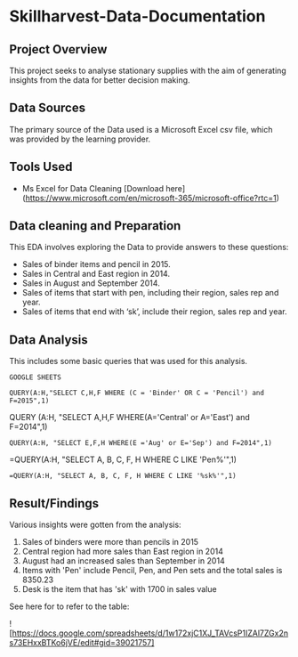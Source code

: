 # Skillharvest-Data-Documentation

## Project Overview
This project seeks to analyse stationary supplies with the aim of generating insights from the data for better decision making.

## Data Sources
The primary source of the Data used is a Microsoft Excel csv file, which was provided by the learning provider.

## Tools Used
- Ms Excel for Data Cleaning [Download here] (https://www.microsoft.com/en/microsoft-365/microsoft-office?rtc=1)

## Data cleaning and Preparation

This EDA involves exploring the Data to provide answers to these questions:
  - Sales of binder items and pencil in 2015.
  - Sales in Central and East region in 2014.
  - Sales in August and September 2014.
  - Sales of items that start with pen, including their region, sales rep and year.
  - Sales of items that end with ‘sk’, include their region, sales rep and year.

## Data Analysis
This includes some basic queries that was used for this analysis.

````
GOOGLE SHEETS

QUERY(A:H,"SELECT C,H,F WHERE (C = 'Binder' OR C = 'Pencil') and F=2015",1)

````
QUERY (A:H, "SELECT A,H,F WHERE(A='Central' or A='East') and F=2014",1)

````
QUERY(A:H, "SELECT E,F,H WHERE(E ='Aug' or E='Sep') and F=2014",1)

````
=QUERY(A:H, "SELECT A, B, C, F, H WHERE C LIKE 'Pen%'",1)

````
=QUERY(A:H, "SELECT A, B, C, F, H WHERE C LIKE '%sk%'",1)

````


## Result/Findings
Various insights were gotten from the analysis:
  1. Sales of binders were more than pencils in 2015
  2. Central region had more sales than East region in 2014
  3. August had an increased sales than September in 2014
  4. Items with 'Pen' include Pencil, Pen, and Pen sets and the total sales is 8350.23
  5. Desk is the item that has 'sk' with 1700 in sales value

See here for to refer to the table:

![https://docs.google.com/spreadsheets/d/1w172xjC1XJ_TAVcsP1IZAl7ZGx2ns73EHxxBTKo6jVE/edit#gid=39021757]
